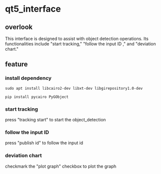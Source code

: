 # qt5_interface

## overlook 

This interface is designed to assist with object detection operations. Its functionalities include "start tracking," "follow the input ID ," and "deviation chart."

## feature
### install dependency
```
sudo apt install libcairo2-dev libxt-dev libgirepository1.0-dev

pip install pycairo PyGObject
```
### start tracking

press "tracking start" to start the object_detection 

### follow the input ID 

press "publish id" to follow the input id 

### deviation chart

checkmark the "plot graph" checkbox to plot the graph
